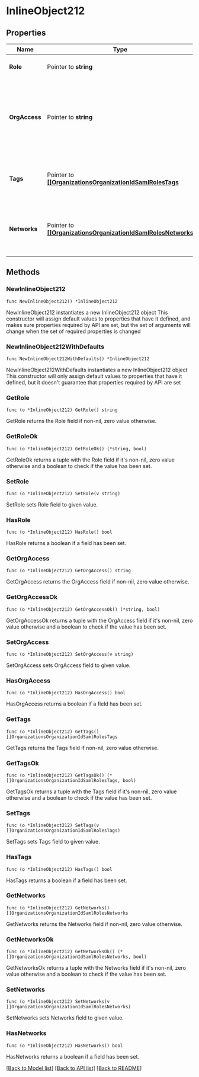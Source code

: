 # InlineObject212

## Properties

Name | Type | Description | Notes
------------ | ------------- | ------------- | -------------
**Role** | Pointer to **string** | The role of the SAML administrator | [optional] 
**OrgAccess** | Pointer to **string** | The privilege of the SAML administrator on the organization. Can be one of &#39;none&#39;, &#39;read-only&#39;, &#39;full&#39; or &#39;enterprise&#39; | [optional] 
**Tags** | Pointer to [**[]OrganizationsOrganizationIdSamlRolesTags**](OrganizationsOrganizationIdSamlRolesTags.md) | The list of tags that the SAML administrator has privleges on | [optional] 
**Networks** | Pointer to [**[]OrganizationsOrganizationIdSamlRolesNetworks**](OrganizationsOrganizationIdSamlRolesNetworks.md) | The list of networks that the SAML administrator has privileges on | [optional] 

## Methods

### NewInlineObject212

`func NewInlineObject212() *InlineObject212`

NewInlineObject212 instantiates a new InlineObject212 object
This constructor will assign default values to properties that have it defined,
and makes sure properties required by API are set, but the set of arguments
will change when the set of required properties is changed

### NewInlineObject212WithDefaults

`func NewInlineObject212WithDefaults() *InlineObject212`

NewInlineObject212WithDefaults instantiates a new InlineObject212 object
This constructor will only assign default values to properties that have it defined,
but it doesn't guarantee that properties required by API are set

### GetRole

`func (o *InlineObject212) GetRole() string`

GetRole returns the Role field if non-nil, zero value otherwise.

### GetRoleOk

`func (o *InlineObject212) GetRoleOk() (*string, bool)`

GetRoleOk returns a tuple with the Role field if it's non-nil, zero value otherwise
and a boolean to check if the value has been set.

### SetRole

`func (o *InlineObject212) SetRole(v string)`

SetRole sets Role field to given value.

### HasRole

`func (o *InlineObject212) HasRole() bool`

HasRole returns a boolean if a field has been set.

### GetOrgAccess

`func (o *InlineObject212) GetOrgAccess() string`

GetOrgAccess returns the OrgAccess field if non-nil, zero value otherwise.

### GetOrgAccessOk

`func (o *InlineObject212) GetOrgAccessOk() (*string, bool)`

GetOrgAccessOk returns a tuple with the OrgAccess field if it's non-nil, zero value otherwise
and a boolean to check if the value has been set.

### SetOrgAccess

`func (o *InlineObject212) SetOrgAccess(v string)`

SetOrgAccess sets OrgAccess field to given value.

### HasOrgAccess

`func (o *InlineObject212) HasOrgAccess() bool`

HasOrgAccess returns a boolean if a field has been set.

### GetTags

`func (o *InlineObject212) GetTags() []OrganizationsOrganizationIdSamlRolesTags`

GetTags returns the Tags field if non-nil, zero value otherwise.

### GetTagsOk

`func (o *InlineObject212) GetTagsOk() (*[]OrganizationsOrganizationIdSamlRolesTags, bool)`

GetTagsOk returns a tuple with the Tags field if it's non-nil, zero value otherwise
and a boolean to check if the value has been set.

### SetTags

`func (o *InlineObject212) SetTags(v []OrganizationsOrganizationIdSamlRolesTags)`

SetTags sets Tags field to given value.

### HasTags

`func (o *InlineObject212) HasTags() bool`

HasTags returns a boolean if a field has been set.

### GetNetworks

`func (o *InlineObject212) GetNetworks() []OrganizationsOrganizationIdSamlRolesNetworks`

GetNetworks returns the Networks field if non-nil, zero value otherwise.

### GetNetworksOk

`func (o *InlineObject212) GetNetworksOk() (*[]OrganizationsOrganizationIdSamlRolesNetworks, bool)`

GetNetworksOk returns a tuple with the Networks field if it's non-nil, zero value otherwise
and a boolean to check if the value has been set.

### SetNetworks

`func (o *InlineObject212) SetNetworks(v []OrganizationsOrganizationIdSamlRolesNetworks)`

SetNetworks sets Networks field to given value.

### HasNetworks

`func (o *InlineObject212) HasNetworks() bool`

HasNetworks returns a boolean if a field has been set.


[[Back to Model list]](../README.md#documentation-for-models) [[Back to API list]](../README.md#documentation-for-api-endpoints) [[Back to README]](../README.md)


